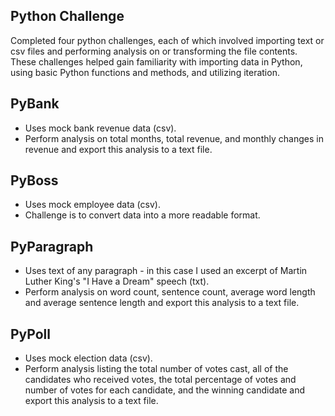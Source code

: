 ## Python Challenge
Completed four python challenges, each of which involved importing text or csv files and performing analysis on or transforming the file contents. These challenges helped gain familiarity with importing data in Python, using basic Python functions and methods, and utilizing iteration.

## PyBank
 - Uses mock bank revenue data (csv).
 - Perform analysis on total months, total revenue, and monthly changes in revenue and export this analysis to a text file.
 
## PyBoss
 - Uses mock employee data (csv).
 - Challenge is to convert data into a more readable format.

## PyParagraph
 - Uses text of any paragraph - in this case I used an excerpt of Martin Luther King's "I Have a Dream" speech (txt).
 - Perform analysis on word count, sentence count, average word length and average sentence length and export this analysis to a text file.
 
## PyPoll
 - Uses mock election data (csv).
 - Perform analysis listing the total number of votes cast, all of the candidates who received votes, the total percentage of votes and number of votes for each candidate, and the winning candidate and export this analysis to a text file.
